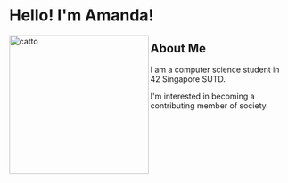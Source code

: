 # Hello! I'm Amanda!

<a href="https://i.kym-cdn.com/entries/icons/facebook/000/034/772/Untitled-1.jpg">
  <img src="https://i.kym-cdn.com/entries/icons/facebook/000/034/772/Untitled-1.jpg" alt="catto" width="250" align="left">
</a>

## About Me
I am a computer science student in 42 Singapore SUTD.

I'm interested in becoming a contributing member of society.

<!--
### Programming Knowledge

This section concerns all my technical skills involving programming, which honestly isn't much at the moment.
- Shell-scripting
- C

### Non-Programming Skills

This section concerns all my technical skills which does not involve programming. 

- Well versed with photography equipment (proud sony alpha stan)
- Proficiency in Adobe Lightroom & Adobe Photoshop
- Social media specialist across diverse platforms (real and true)
  -->
<!--
**tibytinneh/tibytinneh** is a ✨ _special_ ✨ repository because its `README.md` (this file) appears on your GitHub profile.

Here are some ideas to get you started:

- 🔭 I’m currently working on ...
- 🌱 I’m currently learning ...
- 👯 I’m looking to collaborate on ...
- 🤔 I’m looking for help with ...
- 💬 Ask me about ...
- 📫 How to reach me: ...
- 😄 Pronouns: ...
- ⚡ Fun fact: ...
-->
